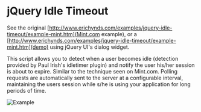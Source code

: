 # jQuery Idle Timeout

See the original [http://www.erichynds.com/examples/jquery-idle-timeout/example-mint.htm](Mint.com example), or a [http://www.erichynds.com/examples/jquery-idle-timeout/example-mint.htm](demo) using jQuery UI's dialog widget.

This script allows you to detect when a user becomes idle (detection provided by Paul Irish's idletimer plugin) and notify the user his/her session
is about to expire.  Similar to the technique seen on Mint.com.  Polling requests are automatically sent to the server at a configurable
interval, maintaining the users session while s/he is using your application for long periods of time.

![Example](http://www.erichynds.com/examples/jquery-idle-timeout/screenshot.gif)
